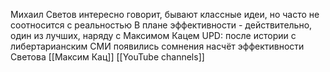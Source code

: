 Михаил Светов интересно говорит, бывают классные идеи, но часто не соотносится с реальностью
В плане эффективности - действительно, один из лучших, наряду с Максимом Кацем
UPD: после истории с либертарианским СМИ появились сомнения насчёт эффективности Светова
[[Максим Кац]]
[[YouTube channels]]
